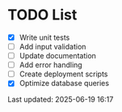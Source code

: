 # TODO List

- [x] Write unit tests
- [ ] Add input validation
- [ ] Update documentation
- [ ] Add error handling
- [ ] Create deployment scripts
- [x] Optimize database queries

Last updated: 2025-06-19 16:17
